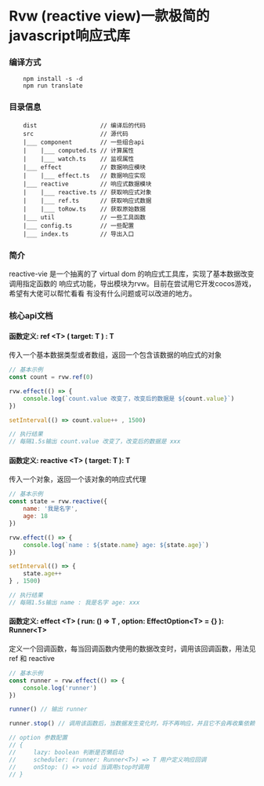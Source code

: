 # Rvw (reactive view)一款极简的javascript响应式库
### 编译方式
```
    npm install -s -d
    npm run translate
```
### 目录信息
```
    dist                  // 编译后的代码
    src                   // 源代码
    |___ component        // 一些组合api
    |    |___ computed.ts // 计算属性
    |    |___ watch.ts    // 监视属性
    |___ effect           // 数据响应模块
    |    |___ effect.ts   // 数据响应实现
    |___ reactive         // 响应式数据模块
    |    |___ reactive.ts // 获取响应式对象
    |    |___ ref.ts      // 获取响应式数据
    |    |___ toRow.ts    // 获取原始数据
    |___ util             // 一些工具函数
    |___ config.ts        // 一些配置
    |___ index.ts         // 导出入口
```
### 简介
reactive-vie 是一个抽离的了 virtual dom 的响应式工具库，实现了基本数据改变调用指定函数的
响应式功能，导出模块为rvw。目前在尝试用它开发cocos游戏，希望有大佬可以帮忙看看
有没有什么问题或可以改进的地方。

### 核心api文档

#### 函数定义: ref &lt;T&gt; ( target: T ) : T
传入一个基本数据类型或者数组，返回一个包含该数据的响应式的对象
```javascript
// 基本示例
const count = rvw.ref(0)

rvw.effect(() => {
    console.log(`count.value 改变了，改变后的数据是 ${count.value}`)
})

setInterval(() => count.value++ , 1500)

// 执行结果
// 每隔1.5s输出 count.value 改变了，改变后的数据是 xxx
```

#### 函数定义: reactive &lt;T&gt; ( target: T ): T
传入一个对象，返回一个该对象的响应式代理
```javascript
// 基本示例
const state = rvw.reactive({
    name: '我是名字',
    age: 18
})

rvw.effect(() => {
    console.log(`name : ${state.name} age: ${state.age}`)
})

setInterval(() => {
    state.age++
} , 1500)

// 执行结果
// 每隔1.5s输出 name : 我是名字 age: xxx
```

#### 函数定义: effect &lt;T&gt; ( run: () => T , option: EffectOption&lt;T&gt; = {} ): Runner&lt;T&gt;
定义一个回调函数，每当回调函数内使用的数据改变时，调用该回调函数，用法见 ref 和 reactive
```javascript
// 基本示例
const runner = rvw.effect(() => {
    console.log('runner')
})

runner() // 输出 runner

runner.stop() // 调用该函数后，当数据发生变化时，将不再响应，并且它不会再收集依赖

// option 参数配置
// {
//     lazy: boolean 判断是否懒启动
//     scheduler: (runner: Runner<T>) => T 用户定义响应回调
//     onStop: () => void 当调用stop时调用
// }
```
